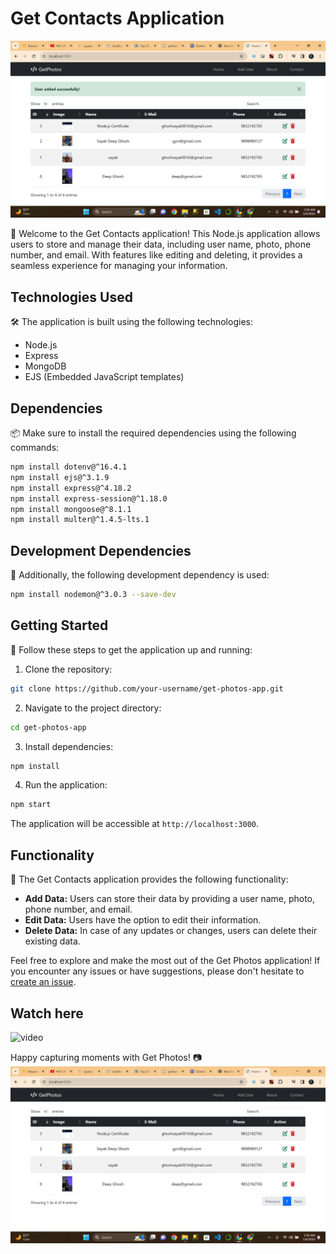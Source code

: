 # Get Contacts Application

![Interface](one.png)

📸 Welcome to the Get Contacts application! This Node.js application
allows users to store and manage their data, including user name, photo,
phone number, and email. With features like editing and deleting, it
provides a seamless experience for managing your information.

## Technologies Used

🛠️ The application is built using the following technologies:

-   Node.js
-   Express
-   MongoDB
-   EJS (Embedded JavaScript templates)

## Dependencies

📦 Make sure to install the required dependencies using the following
commands:

``` bash
npm install dotenv@^16.4.1
npm install ejs@^3.1.9
npm install express@^4.18.2
npm install express-session@^1.18.0
npm install mongoose@^8.1.1
npm install multer@^1.4.5-lts.1
```

## Development Dependencies

🚀 Additionally, the following development dependency is used:

``` bash
npm install nodemon@^3.0.3 --save-dev
```

## Getting Started

🚀 Follow these steps to get the application up and running:

1.  Clone the repository:

``` bash
git clone https://github.com/your-username/get-photos-app.git
```

2.  Navigate to the project directory:

``` bash
cd get-photos-app
```

3.  Install dependencies:

``` bash
npm install
```

4.  Run the application:

``` bash
npm start
```

The application will be accessible at `http://localhost:3000`.

## Functionality

🔧 The Get Contacts application provides the following functionality:

-   **Add Data:** Users can store their data by providing a user name,
    photo, phone number, and email.
-   **Edit Data:** Users have the option to edit their information.
-   **Delete Data:** In case of any updates or changes, users can delete
    their existing data.

Feel free to explore and make the most out of the Get Photos
application! If you encounter any issues or have suggestions, please
don't hesitate to [create an
issue](https://github.com/your-username/get-photos-app/issues).

## Watch here 
![video](https://youtu.be/LEgnIWDpV4k)

Happy capturing moments with Get Photos! 📷
![Sample](two.png)
